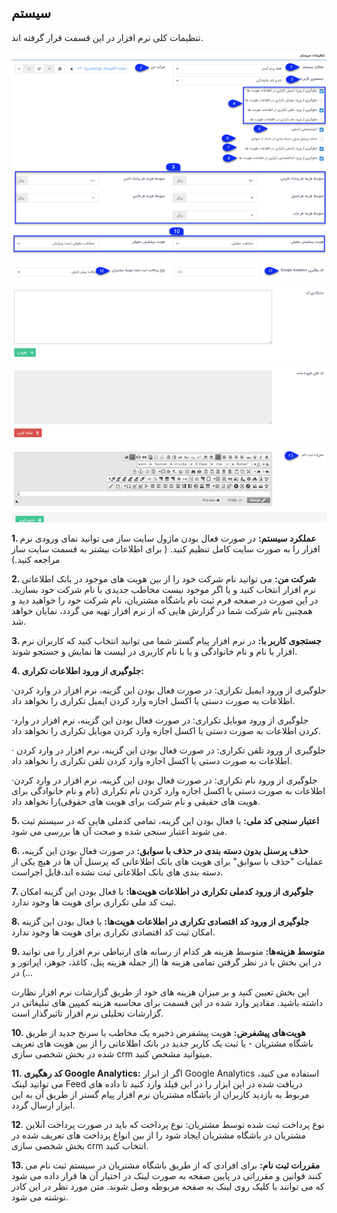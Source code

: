 ﻿## سیستم



تنظیمات کلی نرم افزار در این قسمت قرار گرفته اند.

![](system(2).png)

**1. عملکرد سیستم:**   در صورت فعال بودن ماژول سایت ساز می توانید نمای ورودی نرم افزار را به صورت سایت کامل تنظیم کنید. ( برای اطلاعات بیشتر به قسمت سایت ساز مراجعه کنید.) 

**2. شرکت من:**  می توانید نام شرکت خود را از بین هویت های موجود در  بانک اطلاعاتی نرم افزار انتخاب کنید و یا اگر موجود نیست مخاطب جدیدی با نام شرکت خود بسازید. در این صورت در صفحه فرم ثبت نام باشگاه مشتریان، نام شرکت خود را خواهید دید و همچنین نام شرکت شما در گزارش هایی که از نرم افزار تهیه می گردد، نمایان خواهد شد.

**3. جستجوی کاربر با:**  در نرم افزار پیام گستر شما می توانید انتخاب کنید که کاربران نرم افزار با نام و نام خانوادگی و یا با نام کاربری در لیست ها نمایش  و جستجو شوند.

**4. جلوگیری از ورود اطلاعات تکراری:**

·جلوگیری از ورود ایمیل تکراری: در صورت فعال بودن این گزینه، نرم افزار در وارد کردن اطلاعات به صورت دستی یا اکسل اجازه وارد کردن ایمیل تکراری را نخواهد داد.

·جلوگیری از ورود موبایل تکراری: در صورت فعال بودن این گزینه، نرم افزار  در وارد کردن اطلاعات به صورت دستی یا اکسل اجازه وارد کردن موبایل تکراری را نخواهد داد.

· جلوگیری از ورود تلفن تکراری: در صورت فعال بودن این گزینه، نرم افزار در وارد کردن اطلاعات به صورت دستی یا اکسل اجازه وارد کردن تلفن تکراری را نخواهد داد.

·جلوگیری از ورود نام تکراری: در صورت فعال  بودن این گزینه، نرم افزار در وارد کردن اطلاعات به صورت دستی یا اکسل اجازه وارد کردن نام تکراری (نام و نام خانوادگی برای هویت های حقیقی و نام شرکت برای هویت های حقوقی)را نخواهد داد.

 

**5.  اعتبار سنجی کد ملی:** با فعال بودن این گزینه، تمامی کدملی هایی که در سیستم ثبت می شوند اعتبار سنجی شده و صحت آن ها بررسی می شود.

**6.  حذف پرسنل بدون دسته بندی در حذف با سوابق:** در صورت فعال بودن این گزینه، عملیات "حذف با سوابق" برای هویت های بانک اطلاعاتی که پرسنل آن ها در هیچ یکی از دسته بندی های بانک اطلاعاتی ثبت نشده اند،قابل اجراست.

**7. جلوگیری از ورود کدملی تکراری در اطلاعات هویت‌ها:** با فعال بودن این گزینه امکان ثبت کد ملی تکراری برای هویت ها وجود ندارد.

**8. جلوگیری از ورود کد اقتصادی تکراری در اطلاعات هویت‌ها:** با فعال بودن این گزینه امکان ثبت کد اقتصادی تکراری برای هویت ها وجود ندارد.

**9. متوسط هزینه‌ها:**  متوسط هزینه هر کدام از رسانه های ارتباطی نرم افزار را می توانید در این بخش با در نظر گرفتن تمامی هزینه ها (از جمله هزینه پنل، کاغذ، جوهر، اپراتور و ...) در

 این بخش تعیین کنید و بر میزان هزینه های خود از طریق گزارشات نرم افزار نظارت داشته باشید. مقادیر وارد شده در این قسمت برای محاسبه هزینه کمپین های تبلیغاتی در  گزارشات
 تحلیلی نرم افزار تاثیرگذار است.

**10. هویت‌های پیشفرض:**  هویت پیشفرض ذخیره یک مخاطب یا سرنخ جدید از طریق باشگاه مشتریان - یا ثبت یک کاربر جدید در بانک اطلاعاتی را از بین هویت های تعریف شده در بخش
شخصی سازی crm میتوانید مشخص کنید.

**11. کد رهگیری Google Analytics:** اگر از ابزار Google Analytics استفاده می کنید، می توانید لینک Feed دریافت شده در این ابزار را در این فیلد وارد کنید تا داده های
 مربوط به بازدید کاربران از باشگاه مشتریان نرم افزار پیام گستر از طریق آن به این ابزار ارسال گردد.

**12**. نوع پرداخت ثبت شده توسط مشتریان: نوع پرداخت که باید در صورت پرداخت آنلاین مشتریان در باشگاه مشتریان ایجاد شود را از بین انواع پرداخت های  تعریف شده در بخش شخصی سازی crm انتخاب کنید.

**13. مقررات ثبت نام:** برای افرادی که از طریق باشگاه مشتریان در سیستم ثبت نام می کنند قوانین و مقرراتی در پایین صفحه به صورت لینک در اختیار آن ها قرار داده می شود که می توانند با کلیک روی لینک به صفحه مربوطه وصل شوند. متن مورد نظر در این کادر نوشته می شود.
 
